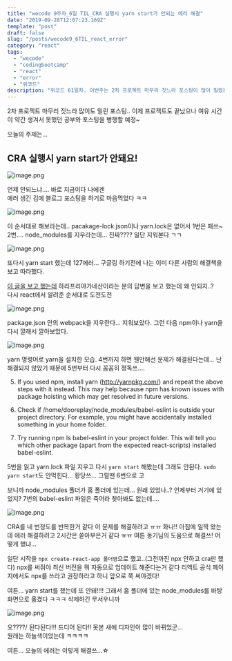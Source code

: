 ```yaml
---
title: "wecode 9주차_6일 TIL_CRA 실행시 yarn start가 안되는 에러 해결"
date: "2019-09-28T12:07:23.169Z"
template: "post"
draft: false
slug: "/posts/wecode9_6TIL_react_error"
category: "react"
tags:
  - "wecode"
  - "codingbootcamp"
  - "react"
  - "error"
  - "위코드"
description: "위코드 61일차. 이번주는 2차 프로젝트 마무리 짓느라 포스팅이 많이 밀렸는데.. 앞으로 쭉 해나갈 예정이다. 오늘은 날 2시간동안 힘들게 했던 CRA에서 yarn start 명령어 입력시 생긴 에러에 대해서 써보았다!"
---
```


2차 프로젝트 마무리 짓느라 많이도 밀린 포스팅..
이제 프로젝트도 끝났으나 여유 시간이 약간 생겨서 못했던 공부와 포스팅을 병행할 예정~

오늘의 주제는...

## CRA 실행시 yarn start가 안돼요!

![image.png](https://images.velog.io/post-images/dooreplay/b351c560-e25c-11e9-a7eb-9d155685d206/image.png)

언제 안되느냐....
바로 지금이다 나에겐<br>
에러 생긴 김에 블로그 포스팅을 하기로 마음먹었다 ㅋㅋ

![image.png](https://images.velog.io/post-images/dooreplay/ecd05430-e25e-11e9-a7eb-9d155685d206/image.png)

이 순서대로 해보라는데.. pacakage-lock.json이나 yarn.lock은 없어서 1번은 패쓰~
2번.... node_modules를 지우라는데... 진짜???? 일단 지워본다 ㄱㄱ

![image.png](https://images.velog.io/post-images/dooreplay/4f65c170-e25f-11e9-a7eb-9d155685d206/image.png)

또다시 yarn start 했는데 127에러... 구글링 하기전에 나는 이미 다른 사람의 해결책을 보고 따라했다.

<a href=" https://github.com/facebook/create-react-app/issues/5825 ">이 글을 보고 했는데</a>
하리프리야가네산이라는 분의 답변을 보고 했는데 왜 안되지..?<br>
다시 react에서 알려준 순서대로 도전도전

![image.png](https://images.velog.io/post-images/dooreplay/a0a50d60-e260-11e9-bbca-93d7aa4138bb/image.png)

package.json 안의 webpack을 지우란다... 지워보았다.
그런 다음 npm이나 yarn을 다시 깔래서 깔아보았다.

![image.png](https://images.velog.io/post-images/dooreplay/054fc610-e261-11e9-a4c2-fdfd8195e079/image.png)

yarn 명령어로 yarn을 설치한 모습.
4번까지 하면 웬만해선 문제가 해결된다는데... 난 해결되지 않았기 때문에 5번부터 다시 꼼꼼히 정독쓰....

5.  If you used npm, install yarn (http://yarnpkg.com/) and repeat the above steps with it instead.
    This may help because npm has known issues with package hoisting which may get resolved in future versions.

6.  Check if /home/dooreplay/node_modules/babel-eslint is outside your project directory.
    For example, you might have accidentally installed something in your home folder.

7.  Try running npm ls babel-eslint in your project folder.
    This will tell you which other package (apart from the expected react-scripts) installed babel-eslint.

5번을 읽고 yarn.lock 파일 지우고 다시 `yarn start` 해봤는데 그래도 안된다.
`sudo yarn start`도 안먹힌다... 황당쓰... 그럴땐 6번으로 고

보니까 node_modules 폴더가 홈 폴더에 있는데... 원래 있었나..? 언제부터 거기에 있었지?
7번의 babel-eslint 파일은 죽어라 찾아봐도 없는데....

![image.png](https://images.velog.io/post-images/dooreplay/dd99c540-e264-11e9-a4c2-fdfd8195e079/image.png)

CRA를 네 번정도를 반복한거 같다 이 문제를 해결하려고 ㅠㅠ 화나!!
아침에 일찍 왔는데 에러 해결하려고 2시간은 쏟아부은거 같다 ㅠㅠ
여튼 동기님의 도움으로 해결쓰! 어떻게 했냐...

일단 시작을 `npx create-react-app 폴더명`으로 했고..(그전까진 npx 안하고 cra만 했다)
npx를 써줘야 최신 버전을 뭐 자동으로 업데이트 해준다는거 같다
리액트 공식 페이지에서도 npx를 쓰라고 권장하라고 하니 앞으로 쭉 써야겠다!

여튼... yarn start를 했는데 또 안돼!!!!
그래서 홈 폴더에 있는 node_modules를 바탕화면으로 옮겼다 ㅋㅋㅋ 삭제하긴 무서우니까

![image.png](https://images.velog.io/post-images/dooreplay/2ba6d980-e265-11e9-bbca-93d7aa4138bb/image.png)

오????/ 된다된다!!! 드디어 된다!!
못본 새에 디자인이 많이 바뀌었군... <br>원래는 하늘색이었는데 ㅋㅋㅋㅋ

여튼... 오늘의 에러는 이렇게 해결쓰...☆
